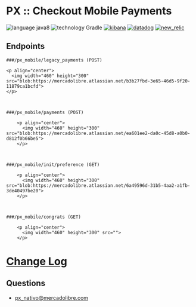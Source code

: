 # PX :: Checkout Mobile Payments

![language java8](https://img.shields.io/badge/language-java8-blue.svg?style=flat) ![technology Gradle](https://img.shields.io/badge/technology-Gradle-blue.svg?style=flat)
[![kibana](https://img.shields.io/badge/-Kibana-%23f058c3.svg?style=flat&logo=kibana)](http://furyshort4.logs.furycloud.io/app/kibana#/dashboard/fury-px-checkout-mobile-payments_dashboard)
[![datadog](https://img.shields.io/badge/-Datadog-%23672edf.svg?style=flat)](https://app.datadoghq.com/dashboard/x87-vjp-749/px-checkout-mobile-payments?from_ts=1571155273617&live=true&tile_size=s)
[![new_relic](https://img.shields.io/badge/-New%20Relic-6ebbce.svg?style=flat)](https://rpm.newrelic.com/accounts/989586/applications/312653384)


## Endpoints

    ###/px_mobile/legacy_payments (POST)

    <p align="center">
      <img width="460" height="300" src="blob:https://mercadolibre.atlassian.net/b3b27fbd-3e65-46d5-9f20-11879ca1bcfd">
    </p>



    ###/px_mobile/payments (POST)

        <p align="center">
          <img width="460" height="300" src="blob:https://mercadolibre.atlassian.net/ea601ee2-da0c-45d8-a0b0-d812f0b66be5">
        </p>



    ###/px_mobile/init/preference (GET)

        <p align="center">
          <img width="460" height="300" src="blob:https://mercadolibre.atlassian.net/6a49596d-31b5-4aa2-a1fb-3de40497be20">
        </p>



    ###/px_mobile/congrats (GET)

        <p align="center">
          <img width="460" height="300" src="">
        </p>



#  [Change Log]()

## Questions

* [px_nativo@mercadolibre.com](px_nativo@mercadolibre.com)